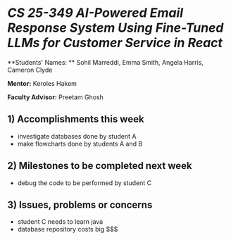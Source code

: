 # *CS 25-349 AI-Powered Email Response System Using Fine-Tuned LLMs for Customer Service in React*

**Students' Names: ** Sohil Marreddi, Emma Smith, Angela Harris, Cameron Clyde

**Mentor:** Keroles Hakem

**Faculty Advisor:** Preetam Ghosh

## 1) Accomplishments this week ##
   - investigate databases done by student A
   - make flowcharts done by students A and B

## 2) Milestones to be completed next week ##
   - debug the code to be performed by student C

## 3) Issues, problems or concerns ##
   - student C needs to learn java
   - database repository costs big $$$
   


